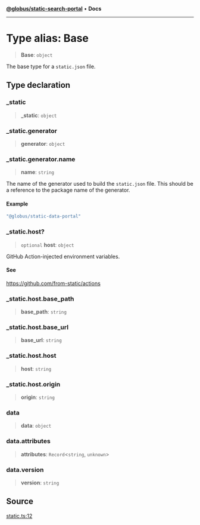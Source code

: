 [**@globus/static-search-portal**](../README.md) • **Docs**

***

# Type alias: Base

> **Base**: `object`

The base type for a `static.json` file.

## Type declaration

### \_static

> **\_static**: `object`

### \_static.generator

> **generator**: `object`

### \_static.generator.name

> **name**: `string`

The name of the generator used to build the `static.json` file.
This should be a reference to the package name of the generator.

#### Example

```ts
"@globus/static-data-portal"
```

### \_static.host?

> `optional` **host**: `object`

GitHub Action-injected environment variables.

#### See

https://github.com/from-static/actions

### \_static.host.base\_path

> **base\_path**: `string`

### \_static.host.base\_url

> **base\_url**: `string`

### \_static.host.host

> **host**: `string`

### \_static.host.origin

> **origin**: `string`

### data

> **data**: `object`

### data.attributes

> **attributes**: `Record`\<`string`, `unknown`\>

### data.version

> **version**: `string`

## Source

[static.ts:12](https://github.com/globus/static-search-portal/blob/070e36d2f911e99d43e515c735c6dc05f429a795/static.ts#L12)
